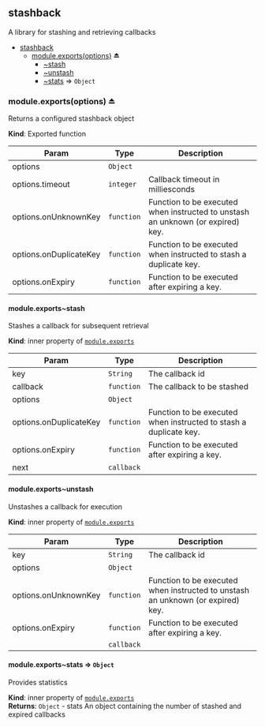 <a name="module_stashback"></a>
## stashback
A library for stashing and retrieving callbacks


* [stashback](#module_stashback)
  * [module.exports(options)](#exp_module_stashback--module.exports) ⏏
    * [~stash](#module_stashback--module.exports..stash)
    * [~unstash](#module_stashback--module.exports..unstash)
    * [~stats](#module_stashback--module.exports..stats) ⇒ <code>Object</code>

<a name="exp_module_stashback--module.exports"></a>
### module.exports(options) ⏏
Returns a configured stashback object

**Kind**: Exported function  

| Param | Type | Description |
| --- | --- | --- |
| options | <code>Object</code> |  |
| options.timeout | <code>integer</code> | Callback timeout in milliesconds |
| options.onUnknownKey | <code>function</code> | Function to be executed when instructed to unstash an unknown (or expired) key. |
| options.onDuplicateKey | <code>function</code> | Function to be executed when instructed to stash a duplicate key. |
| options.onExpiry | <code>function</code> | Function to be executed after expiring a key. |

<a name="module_stashback--module.exports..stash"></a>
#### module.exports~stash
Stashes a callback for subsequent retrieval

**Kind**: inner property of <code>[module.exports](#exp_module_stashback--module.exports)</code>  

| Param | Type | Description |
| --- | --- | --- |
| key | <code>String</code> | The callback id |
| callback | <code>function</code> | The callback to be stashed |
| options | <code>Object</code> |  |
| options.onDuplicateKey | <code>function</code> | Function to be executed when instructed to stash a duplicate key. |
| options.onExpiry | <code>function</code> | Function to be executed after expiring a key. |
| next | <code>callback</code> |  |

<a name="module_stashback--module.exports..unstash"></a>
#### module.exports~unstash
Unstashes a callback for execution

**Kind**: inner property of <code>[module.exports](#exp_module_stashback--module.exports)</code>  

| Param | Type | Description |
| --- | --- | --- |
| key | <code>String</code> | The callback id |
| options | <code>Object</code> |  |
| options.onUnknownKey | <code>function</code> | Function to be executed when instructed to unstash an unknown (or expired) key. |
| options.onExpiry | <code>function</code> | Function to be executed after expiring a key. |
|  | <code>callback</code> |  |

<a name="module_stashback--module.exports..stats"></a>
#### module.exports~stats ⇒ <code>Object</code>
Provides statistics

**Kind**: inner property of <code>[module.exports](#exp_module_stashback--module.exports)</code>  
**Returns**: <code>Object</code> - stats                 An object containing the number of stashed and expired callbacks  
